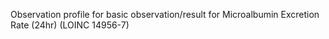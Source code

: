 
Observation profile for basic observation/result for Microalbumin Excretion Rate (24hr) (LOINC 14956-7)
		